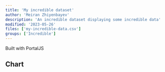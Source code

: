 ```yaml
---
title: 'My incredible dataset'
author: 'Meiran Zhiyenbayev'
description: 'An incredible dataset displaying some incredible data'
modified: '2023-05-26'
files: ['my-incredible-data.csv']
groups: ['Incredible']
---
```


Built with PortalJS

## Chart

<LineChart
    title="US Population By Decade"
    xAxis="Year"
    yAxis="Population (mi)"
    data="my-incredible-data.csv"
/>